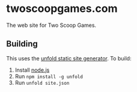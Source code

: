 twoscoopgames.com
=================
The web site for Two Scoop Games.

Building
--------
This uses the [unfold static site generator](https://github.com/ericlathrop/unfold).
To build:
 1. Install [node.js](http://nodejs.org/)
 2. Run `npm install -g unfold`
 3. Run `unfold site.json`
